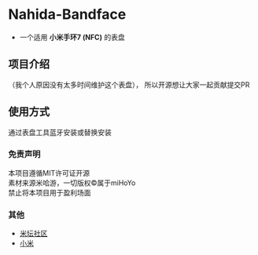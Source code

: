 # Nahida-Bandface
* 一个适用 **小米手环7 (NFC)** 的表盘

## 项目介绍
（我个人原因没有太多时间维护这个表盘），
所以开源想让大家一起贡献提交PR

## 使用方式
通过表盘工具蓝牙安装或替换安装

### 免责声明
本项目遵循MIT许可证开源<br>
素材来源米哈游，一切版权©️属于miHoYo<br>
禁止将本项目用于盈利场面

### 其他
* [米坛社区](https://bandbbs.cn)
* [小米](https://mi.com)
